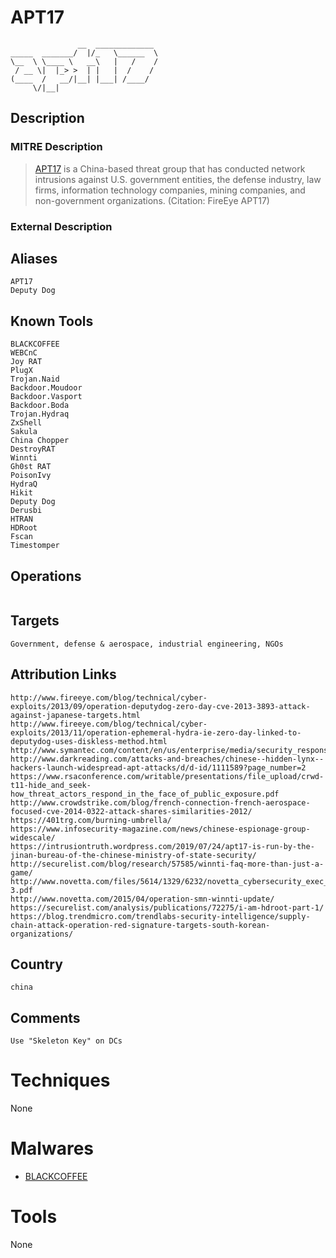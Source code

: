 
# APT17

```
               __  _____________ 
_____  _______/  |/_   \______  \
\__  \ \____ \   __\   |   /    /
 / __ \|  |_> >  | |   |  /    / 
(____  /   __/|__| |___| /____/  
     \/|__|                      

```

## Description

### MITRE Description

> [APT17](https://attack.mitre.org/groups/G0025) is a China-based threat group that has conducted network intrusions against U.S. government entities, the defense industry, law firms, information technology companies, mining companies, and non-government organizations. (Citation: FireEye APT17)

### External Description

> 

## Aliases

```
APT17
Deputy Dog
```

## Known Tools

```
BLACKCOFFEE
WEBCnC
Joy RAT
PlugX
Trojan.Naid
Backdoor.Moudoor
Backdoor.Vasport
Backdoor.Boda
Trojan.Hydraq
ZxShell
Sakula
China Chopper
DestroyRAT
Winnti
Gh0st RAT
PoisonIvy
HydraQ
Hikit
Deputy Dog
Derusbi
HTRAN
HDRoot
Fscan
Timestomper
```

## Operations

```

```

## Targets

```
Government, defense & aerospace, industrial engineering, NGOs
```

## Attribution Links

```
http://www.fireeye.com/blog/technical/cyber-exploits/2013/09/operation-deputydog-zero-day-cve-2013-3893-attack-against-japanese-targets.html
http://www.fireeye.com/blog/technical/cyber-exploits/2013/11/operation-ephemeral-hydra-ie-zero-day-linked-to-deputydog-uses-diskless-method.html
http://www.symantec.com/content/en/us/enterprise/media/security_response/whitepapers/hidden_lynx.pdf
http://www.darkreading.com/attacks-and-breaches/chinese--hidden-lynx--hackers-launch-widespread-apt-attacks/d/d-id/1111589?page_number=2
https://www.rsaconference.com/writable/presentations/file_upload/crwd-t11-hide_and_seek-how_threat_actors_respond_in_the_face_of_public_exposure.pdf
http://www.crowdstrike.com/blog/french-connection-french-aerospace-focused-cve-2014-0322-attack-shares-similarities-2012/
https://401trg.com/burning-umbrella/
https://www.infosecurity-magazine.com/news/chinese-espionage-group-widescale/
https://intrusiontruth.wordpress.com/2019/07/24/apt17-is-run-by-the-jinan-bureau-of-the-chinese-ministry-of-state-security/
http://securelist.com/blog/research/57585/winnti-faq-more-than-just-a-game/
http://www.novetta.com/files/5614/1329/6232/novetta_cybersecurity_exec_summary-3.pdf
http://www.novetta.com/2015/04/operation-smn-winnti-update/
https://securelist.com/analysis/publications/72275/i-am-hdroot-part-1/
https://blog.trendmicro.com/trendlabs-security-intelligence/supply-chain-attack-operation-red-signature-targets-south-korean-organizations/
```

## Country

```
china
```

## Comments

```
Use "Skeleton Key" on DCs
```

# Techniques

None

# Malwares


* [BLACKCOFFEE](../malwares/BLACKCOFFEE.md)


# Tools

None

